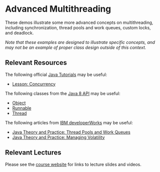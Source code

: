 Advanced Multithreading
=================================================

These demos illustrate some more advanced concepts on multithreading, including synchronization, thread pools and work queues, custom locks, and deadlock. 

*Note that these examples are designed to illustrate specific concepts, and may not be an example of proper class design outside of this context.*

## Relevant Resources ##

The following official [Java Tutorials](http://docs.oracle.com/javase/tutorial/index.html) may be useful:

- [Lesson: Concurrency](http://docs.oracle.com/javase/tutorial/essential/concurrency/index.html)

The following classes from the [Java 8 API](http://docs.oracle.com/javase/8/docs/api/) may be useful:

- [Object](http://docs.oracle.com/javase/8/docs/api/java/lang/Object.html)
- [Runnable](http://docs.oracle.com/javase/8/docs/api/java/lang/Runnable.html)
- [Thread](http://docs.oracle.com/javase/8/docs/api/java/lang/Thread.html)

The following articles from [IBM developerWorks]() may be useful:

- [Java Theory and Practice: Thread Pools and Work Queues](http://www.ibm.com/developerworks/library/j-jtp0730/index.html)
- [Java Theory and Practice: Managing Volatility](http://www.ibm.com/developerworks/library/j-jtp06197/)

## Relevant Lectures ##

Please see the [course website](http://cs212.cs.usfca.edu) for links to lecture slides and videos.


